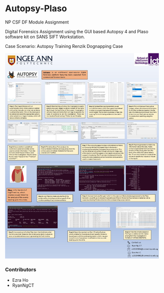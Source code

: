 # Autopsy-Plaso
NP CSF DF Module Assignment

Digital Forensics Assignment using the GUI based Autopsy 4 and Plaso software kit on SANS SIFT Workstation.

Case Scenario: Autopsy Training Renzik Dognapping Case


![eposter](https://github.com/RyanNgCT/Autopsy-Plaso/blob/main/DF-EPoster.jpg)


### Contributors
- Ezra Ho
- RyanNgCT
